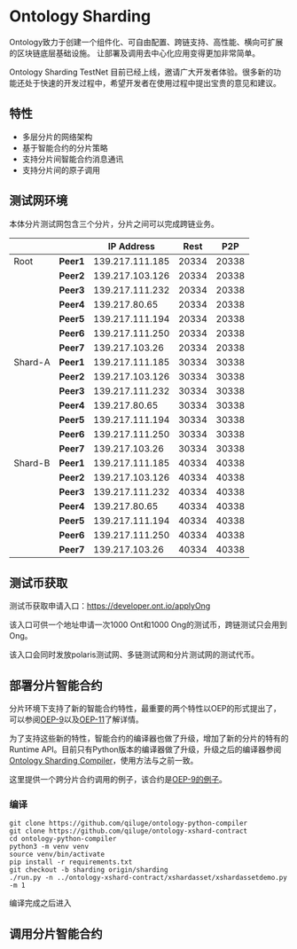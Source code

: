 
# Ontology Sharding

Ontology致力于创建一个组件化、可自由配置、跨链支持、高性能、横向可扩展的区块链底层基础设施。 让部署及调用去中心化应用变得更加非常简单。

Ontology Sharding TestNet 目前已经上线，邀请广大开发者体验。很多新的功能还处于快速的开发过程中，希望开发者在使用过程中提出宝贵的意见和建议。

## 特性

- 多层分片的网络架构
- 基于智能合约的分片策略
- 支持分片间智能合约消息通讯
- 支持分片间的原子调用


## 测试网环境

本体分片测试网包含三个分片，分片之间可以完成跨链业务。

|         |           | IP Address       | Rest     | P2P   |
| ----    | --------- | ---------------  | -------- | ----- |
| Root    | **Peer1** | 139.217.111.185  | 20334    | 20338 | 
|         | **Peer2** | 139.217.103.126  | 20334    | 20338 | 
|         | **Peer3** | 139.217.111.232  | 20334    | 20338 | 
|         | **Peer4** | 139.217.80.65    | 20334    | 20338 | 
|         | **Peer5** | 139.217.111.194  | 20334    | 20338 | 
|         | **Peer6** | 139.217.111.250  | 20334    | 20338 | 
|         | **Peer7** | 139.217.103.26   | 20334    | 20338 | 
| Shard-A | **Peer1** | 139.217.111.185  | 30334    | 30338 | 
|         | **Peer2** | 139.217.103.126  | 30334    | 30338 | 
|         | **Peer3** | 139.217.111.232  | 30334    | 30338 | 
|         | **Peer4** | 139.217.80.65    | 30334    | 30338 | 
|         | **Peer5** | 139.217.111.194  | 30334    | 30338 | 
|         | **Peer6** | 139.217.111.250  | 30334    | 30338 | 
|         | **Peer7** | 139.217.103.26   | 30334    | 30338 | 
| Shard-B | **Peer1** | 139.217.111.185  | 40334    | 40338 | 
|         | **Peer2** | 139.217.103.126  | 40334    | 40338 | 
|         | **Peer3** | 139.217.111.232  | 40334    | 40338 | 
|         | **Peer4** | 139.217.80.65    | 40334    | 40338 | 
|         | **Peer5** | 139.217.111.194  | 40334    | 40338 | 
|         | **Peer6** | 139.217.111.250  | 40334    | 40338 | 
|         | **Peer7** | 139.217.103.26   | 40334    | 40338 | 


## 测试币获取

测试币获取申请入口：https://developer.ont.io/applyOng

该入口可供一个地址申请一次1000 Ont和1000 Ong的测试币，跨链测试只会用到Ong。

该入口会同时发放polaris测试网、多链测试网和分片测试网的测试代币。


## 部署分片智能合约

分片环境下支持了新的智能合约特性，最重要的两个特性以OEP的形式提出了，可以参阅[OEP-9](https://github.com/ontio/OEPs/pull/50)以及[OEP-11](https://github.com/ontio/OEPs/pull/54)了解详情。

为了支持这些新的特性，智能合约的编译器也做了升级，增加了新的分片的特有的Runtime API。目前只有Python版本的编译器做了升级，升级之后的编译器参阅[Ontology Sharding Compiler](https://github.com/qiluge/ontology-python-compiler/tree/sharding)，使用方法与之前一致。

这里提供一个跨分片合约调用的例子，该合约是[OEP-9的例子](https://github.com/qiluge/ontology-xshard-contract/blob/master/xshardasset/xshardassetdemo.py)。

### 编译

```
git clone https://github.com/qiluge/ontology-python-compiler
git clone https://github.com/qiluge/ontology-xshard-contract
cd ontology-python-compiler
python3 -m venv venv
source venv/bin/activate
pip install -r requirements.txt
git checkout -b sharding origin/sharding
./run.py -n ../ontology-xshard-contract/xshardasset/xshardassetdemo.py -m 1
```
编译完成之后进入


## 调用分片智能合约




